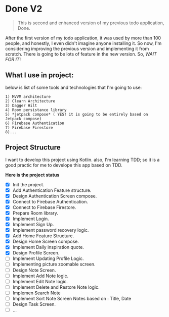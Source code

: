 # Done V2
> This is second and enhanced version of my previous todo application, Done.

After the first version of my todo application, it was used by more than 100 people, and honestly, I even didn't imagine anyone installing it. So now, I'm considering improving
the previous version and implementing it from scratch. There is going to be lots of feature in the new version. So, *WAIT FOR IT*!


## What I use in project:
below is list of some tools and technologies that I'm going to use:

    1) MVVM architecture
    2) Clearn Architecture
    3) Dagger Hilt
    4) Room persistance library
    5) *jetpack compose* ( YES! it is going to be entirely based on Jetpack compose)
    6) Firebase Authentication
    7) Firebase Firestore
    8)...

## Project Structure
I want to develop this project using Kotlin. also, I'm learning TDD; so it is a good practic for me to develope this app based on TDD.


**Here is the project status**
 - [x] Init the project.
 - [x] Add Authentication Feature structure.
 - [x] Design Authentication Screen compose.
 - [x] Connect to Firebase Authentication.
 - [x] Connect to Firebase Firestore.
 - [x] Prepare Room library.
 - [x] Implement Login.
 - [x] Implement Sign Up.
 - [x] Implement password recovery logic.
 - [x] Add Home Feature Structure.
 - [x] Design Home Screen compose.
 - [x] Implement Daily inspiration quote.
 - [x] Design Profile Screen.
 - [ ] Implement Updating Profile Logic.
 - [ ] Implementing picture zoomable screen.
 - [ ] Design Note Screen.
 - [ ] Implement Add Note logic.
 - [ ] Implement Edit Note logic.
 - [ ] Implement Delete and Restore Note logic.
 - [ ] Implemen Search Note
 - [ ] Implement Sort Note Screen Notes based on : Title, Date
 - [ ] Design Task Screen.
 - [ ] ...
